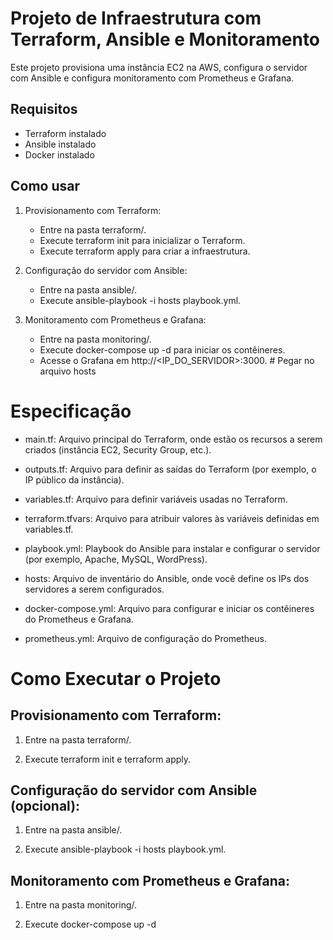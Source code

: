 # Projeto de Infraestrutura com Terraform, Ansible e Monitoramento

Este projeto provisiona uma instância EC2 na AWS, configura o servidor com Ansible e configura monitoramento com Prometheus e Grafana.

## Requisitos

- Terraform instalado
- Ansible instalado
- Docker instalado

## Como usar

1. Provisionamento com Terraform:
   - Entre na pasta terraform/.
   - Execute terraform init para inicializar o Terraform.
   - Execute terraform apply para criar a infraestrutura.

2. Configuração do servidor com Ansible:
   - Entre na pasta ansible/.
   - Execute ansible-playbook -i hosts playbook.yml.

3. Monitoramento com Prometheus e Grafana:
   - Entre na pasta monitoring/.
   - Execute docker-compose up -d para iniciar os contêineres.
   - Acesse o Grafana em http://<IP_DO_SERVIDOR>:3000. # Pegar no arquivo hosts

# Especificação

- main.tf: Arquivo principal do Terraform, onde estão os recursos a serem criados (instância EC2, Security Group, etc.).
- outputs.tf: Arquivo para definir as saídas do Terraform (por exemplo, o IP público da instância).
- variables.tf: Arquivo para definir variáveis usadas no Terraform.
- terraform.tfvars: Arquivo para atribuir valores às variáveis definidas em variables.tf.

- playbook.yml: Playbook do Ansible para instalar e configurar o servidor (por exemplo, Apache, MySQL, WordPress).
- hosts: Arquivo de inventário do Ansible, onde você define os IPs dos servidores a serem configurados.

- docker-compose.yml: Arquivo para configurar e iniciar os contêineres do Prometheus e Grafana.
- prometheus.yml: Arquivo de configuração do Prometheus.


# Como Executar o Projeto

## Provisionamento com Terraform:

1. Entre na pasta terraform/.

2. Execute terraform init e terraform apply.


## Configuração do servidor com Ansible (opcional):

1. Entre na pasta ansible/.

2. Execute ansible-playbook -i hosts playbook.yml.


## Monitoramento com Prometheus e Grafana:

1. Entre na pasta monitoring/.

2. Execute docker-compose up -d
